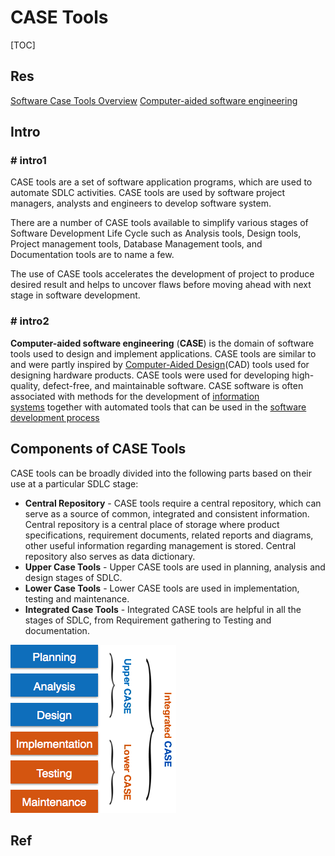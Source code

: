 # CASE Tools

[TOC]



## Res
[Software Case Tools Overview](https://www.tutorialspoint.com/software_engineering/case_tools_overview.htm)
[Computer-aided software engineering](https://en.wikipedia.org/wiki/Computer-aided_software_engineering)


## Intro
### \# intro1
CASE tools are a set of software application programs, which are used to automate SDLC activities. CASE tools are used by software project managers, analysts and engineers to develop software system. 

There are a number of CASE tools available to simplify various stages of Software Development Life Cycle such as Analysis tools, Design tools, Project management tools, Database Management tools, and Documentation tools are to name a few. 

The use of CASE tools accelerates the development of project to produce desired result and helps to uncover flaws before moving ahead with next stage in software development.


### \# intro2
**Computer-aided software engineering** (**CASE**) is the domain of software tools used to design and implement applications. CASE tools are similar to and were partly inspired by [Computer-Aided Design](https://en.wikipedia.org/wiki/Computer-Aided_Design "Computer-Aided Design")(CAD) tools used for designing hardware products. CASE tools were used for developing high-quality, defect-free, and maintainable software. CASE software is often associated with methods for the development of [information systems](https://en.wikipedia.org/wiki/Information_system "Information system") together with automated tools that can be used in the [software development process](https://en.wikipedia.org/wiki/Software_development_process)



## Components of CASE Tools
CASE tools can be broadly divided into the following parts based on their use at a particular SDLC stage:

- **Central Repository** - CASE tools require a central repository, which can serve as a source of common, integrated and consistent information. Central repository is a central place of storage where product specifications, requirement documents, related reports and diagrams, other useful information regarding management is stored. Central repository also serves as data dictionary.
- **Upper Case Tools** - Upper CASE tools are used in planning, analysis and design stages of SDLC.
- **Lower Case Tools** - Lower CASE tools are used in implementation, testing and maintenance.
- **Integrated Case Tools** - Integrated CASE tools are helpful in all the stages of SDLC, from Requirement gathering to Testing and documentation.  



![](../../../Assets/Pics/Pasted%20image%2020230314234631.png)



## Ref
[CASE 工具有哪些]: https://developer.aliyun.com/article/45677

